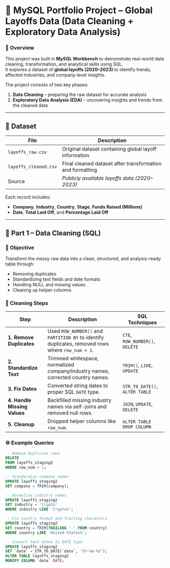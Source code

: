 # 💼 MySQL Portfolio Project – Global Layoffs Data (Data Cleaning + Exploratory Data Analysis)

### 👋 Overview
This project was built in **MySQL Workbench** to demonstrate real-world data cleaning, transformation, and analytical skills using SQL.  
It explores a dataset of **global layoffs (2020–2023)** to identify trends, affected industries, and company-level insights.

The project consists of two key phases:
1. **Data Cleaning** – preparing the raw dataset for accurate analysis  
2. **Exploratory Data Analysis (EDA)** – uncovering insights and trends from the cleaned data  

---

## 🧱 Dataset

| File | Description |
|------|--------------|
| `layoffs_raw.csv` | Original dataset containing global layoff information |
| `layoffs_cleaned.csv` | Final cleaned dataset after transformation and formatting |
| Source | *Publicly available layoffs data (2020–2023)* |

Each record includes:
- **Company**, **Industry**, **Country**, **Stage**, **Funds Raised (Millions)**  
- **Date**, **Total Laid Off**, and **Percentage Laid Off**

---

## 🧹 Part 1 – Data Cleaning (SQL)

### 🎯 Objective
Transform the messy raw data into a clean, structured, and analysis-ready table through:
- Removing duplicates  
- Standardizing text fields and date formats  
- Handling NULL and missing values  
- Cleaning up helper columns  

### 🧾 Cleaning Steps

| Step | Description | SQL Techniques |
|------|--------------|----------------|
| **1. Remove Duplicates** | Used `ROW_NUMBER()` and `PARTITION BY` to identify duplicates, removed rows where `row_num > 1`. | `CTE`, `ROW_NUMBER()`, `DELETE` |
| **2. Standardize Text** | Trimmed whitespace, normalized company/industry names, corrected country names. | `TRIM()`, `LIKE`, `UPDATE` |
| **3. Fix Dates** | Converted string dates to proper SQL `DATE` type. | `STR_TO_DATE()`, `ALTER TABLE` |
| **4. Handle Missing Values** | Backfilled missing industry names via self-joins and removed null rows. | `JOIN`, `UPDATE`, `DELETE` |
| **5. Cleanup** | Dropped helper columns like `row_num`. | `ALTER TABLE DROP COLUMN` |

### ⚙️ Example Queries
```sql
-- Remove duplicate rows
DELETE
FROM layoffs_staging2
WHERE row_num > 1;

-- Standardize company names
UPDATE layoffs_staging2
SET company = TRIM(company);

-- Normalize industry names
UPDATE layoffs_staging2
SET industry = 'Crypto'
WHERE industry LIKE 'Crypto%';

-- Fix country format and trailing characters
UPDATE layoffs_staging2
SET country = TRIM(TRAILING '.' FROM country)
WHERE country LIKE 'United States%';

-- Convert text dates to DATE type
UPDATE layoffs_staging2
SET `date` = STR_TO_DATE(`date`, '%Y-%m-%d');
ALTER TABLE layoffs_staging2
MODIFY COLUMN `date` DATE;
